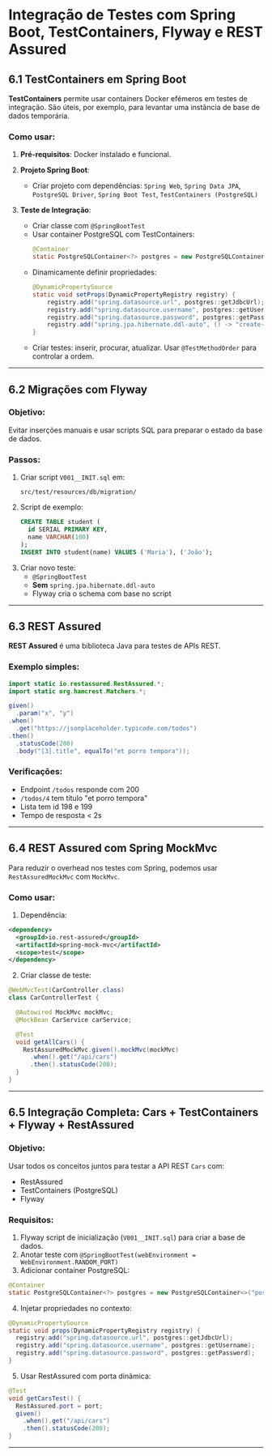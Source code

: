 # Integração de Testes com Spring Boot, TestContainers, Flyway e REST Assured

## 6.1 TestContainers em Spring Boot

**TestContainers** permite usar containers Docker efémeros em testes de integração. São úteis, por exemplo, para levantar uma instância de base de dados temporária.

### Como usar:

1. **Pré-requisitos**: Docker instalado e funcional.
2. **Projeto Spring Boot**:
   - Criar projeto com dependências: `Spring Web`, `Spring Data JPA`, `PostgreSQL Driver`, `Spring Boot Test`, `TestContainers (PostgreSQL)`
   


3. **Teste de Integração**:
   - Criar classe com `@SpringBootTest`
   - Usar container PostgreSQL com TestContainers:
     ```java
     @Container
     static PostgreSQLContainer<?> postgres = new PostgreSQLContainer<>(DockerImageName.parse("postgres:latest"));
     ```
   - Dinamicamente definir propriedades:
     ```java
     @DynamicPropertySource
     static void setProps(DynamicPropertyRegistry registry) {
         registry.add("spring.datasource.url", postgres::getJdbcUrl);
         registry.add("spring.datasource.username", postgres::getUsername);
         registry.add("spring.datasource.password", postgres::getPassword);
         registry.add("spring.jpa.hibernate.ddl-auto", () -> "create-drop");
     }
     ```
   - Criar testes: inserir, procurar, atualizar. Usar `@TestMethodOrder` para controlar a ordem.

---

## 6.2 Migrações com Flyway

### Objetivo:
Evitar inserções manuais e usar scripts SQL para preparar o estado da base de dados.

### Passos:
1. Criar script `V001__INIT.sql` em:
   ```
   src/test/resources/db/migration/
   ```
2. Script de exemplo:
   ```sql
   CREATE TABLE student (
     id SERIAL PRIMARY KEY,
     name VARCHAR(100)
   );
   INSERT INTO student(name) VALUES ('Maria'), ('João');
   ```
3. Criar novo teste:
   - `@SpringBootTest`
   - **Sem** `spring.jpa.hibernate.ddl-auto`
   - Flyway cria o schema com base no script

---

## 6.3 REST Assured

**REST Assured** é uma biblioteca Java para testes de APIs REST.

### Exemplo simples:
```java
import static io.restassured.RestAssured.*;
import static org.hamcrest.Matchers.*;

given()
  .param("x", "y")
.when()
  .get("https://jsonplaceholder.typicode.com/todos")
.then()
  .statusCode(200)
  .body("[3].title", equalTo("et porro tempora"));
```

### Verificações:
- Endpoint `/todos` responde com 200
- `/todos/4` tem título "et porro tempora"
- Lista tem id 198 e 199
- Tempo de resposta < 2s

---

## 6.4 REST Assured com Spring MockMvc

Para reduzir o overhead nos testes com Spring, podemos usar `RestAssuredMockMvc` com `MockMvc`.

### Como usar:

1. Dependência:
```xml
<dependency>
  <groupId>io.rest-assured</groupId>
  <artifactId>spring-mock-mvc</artifactId>
  <scope>test</scope>
</dependency>
```

2. Criar classe de teste:
```java
@WebMvcTest(CarController.class)
class CarControllerTest {

  @Autowired MockMvc mockMvc;
  @MockBean CarService carService;

  @Test
  void getAllCars() {
    RestAssuredMockMvc.given().mockMvc(mockMvc)
      .when().get("/api/cars")
      .then().statusCode(200);
  }
}
```

---

## 6.5 Integração Completa: Cars + TestContainers + Flyway + RestAssured

### Objetivo:
Usar todos os conceitos juntos para testar a API REST `Cars` com:
- RestAssured
- TestContainers (PostgreSQL)
- Flyway

### Requisitos:
1. Flyway script de inicialização (`V001__INIT.sql`) para criar a base de dados.
2. Anotar teste com `@SpringBootTest(webEnvironment = WebEnvironment.RANDOM_PORT)`
3. Adicionar container PostgreSQL:
```java
@Container
static PostgreSQLContainer<?> postgres = new PostgreSQLContainer<>("postgres:15");
```
4. Injetar propriedades no contexto:
```java
@DynamicPropertySource
static void props(DynamicPropertyRegistry registry) {
  registry.add("spring.datasource.url", postgres::getJdbcUrl);
  registry.add("spring.datasource.username", postgres::getUsername);
  registry.add("spring.datasource.password", postgres::getPassword);
}
```
5. Usar RestAssured com porta dinâmica:
```java
@Test
void getCarsTest() {
  RestAssured.port = port;
  given()
    .when().get("/api/cars")
    .then().statusCode(200);
}
```

---


